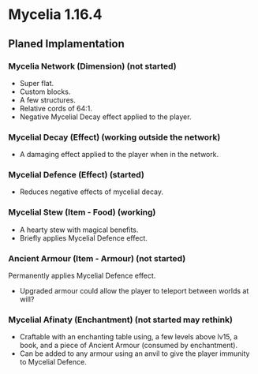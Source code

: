 # Mycelia 1.16.4

## Planed Implamentation  
  
### Mycelia Network (Dimension) (not started)
- Super flat.
- Custom blocks.
- A few structures. 
- Relative cords of 64:1.
- Negative Mycelial Decay effect applied to the player.  

### Mycelial Decay (Effect) (working outside the network)
- A damaging effect applied to the player when in the network.  
  
### Mycelial Defence (Effect) (started)
- Reduces negative effects of mycelial decay.  
  
### Mycelial Stew (Item - Food) (working)
- A hearty stew with magical benefits. 
- Briefly applies Mycelial Defence effect.  
  
### Ancient Armour (Item - Armour) (not started)
Permanently applies Mycelial Defence effect.
- Upgraded armour could allow the player to teleport between worlds at will?  
  
### Mycelial Afinaty (Enchantment) (not started may rethink)
- Craftable with an enchanting table using, a few levels above lv15, a book, and a piece of Ancient Armour (consumed by enchantment).
- Can be added to any armour using an anvil to give the player immunity to Mycelial Defence.
